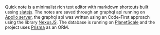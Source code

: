 Quick note is a minimalist rich text editor with markdown shortcuts built ussing [slatejs](https://docs.slatejs.org/).
The notes are saved through an graphql api running on [Apollo server](https://www.apollographql.com/docs/apollo-server/), the graphql api was written using an Code-First approach using the library [NexusJS](https://nexusjs.org/). 
The database is running on [PlanetScale](https://planetscale.com/) and the project uses [Prisma](https://www.prisma.io/) as an ORM.
